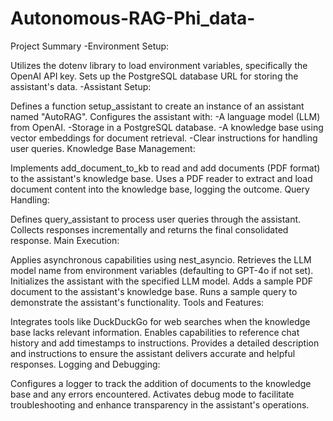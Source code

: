 # Autonomous-RAG-Phi_data-

Project Summary
-Environment Setup:

Utilizes the dotenv library to load environment variables, specifically the OpenAI API key.
Sets up the PostgreSQL database URL for storing the assistant's data.
-Assistant Setup:

Defines a function setup_assistant to create an instance of an assistant named "AutoRAG".
Configures the assistant with:
-A language model (LLM) from OpenAI.
-Storage in a PostgreSQL database.
-A knowledge base using vector embeddings for document retrieval.
-Clear instructions for handling user queries.
Knowledge Base Management:

Implements add_document_to_kb to read and add documents (PDF format) to the assistant's knowledge base.
Uses a PDF reader to extract and load document content into the knowledge base, logging the outcome.
Query Handling:

Defines query_assistant to process user queries through the assistant.
Collects responses incrementally and returns the final consolidated response.
Main Execution:

Applies asynchronous capabilities using nest_asyncio.
Retrieves the LLM model name from environment variables (defaulting to GPT-4o if not set).
Initializes the assistant with the specified LLM model.
Adds a sample PDF document to the assistant's knowledge base.
Runs a sample query to demonstrate the assistant's functionality.
Tools and Features:

Integrates tools like DuckDuckGo for web searches when the knowledge base lacks relevant information.
Enables capabilities to reference chat history and add timestamps to instructions.
Provides a detailed description and instructions to ensure the assistant delivers accurate and helpful responses.
Logging and Debugging:

Configures a logger to track the addition of documents to the knowledge base and any errors encountered.
Activates debug mode to facilitate troubleshooting and enhance transparency in the assistant's operations.
